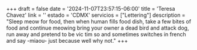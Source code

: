 +++
draft  = false
date   = '2024-11-07T23:57:15-06:00'
title  = 'Teresa Chavez'
link   = ''
estado = 'CDMX'
servicios = ["Lettering"]
description = "Sleep meow for food, then when human fills food dish, take a few bites of food and continue meowing bring your owner a dead bird and attack dog, run away and pretend to be vic  tim so and sometimes switches in french and say -miaou- just because well why not."
+++